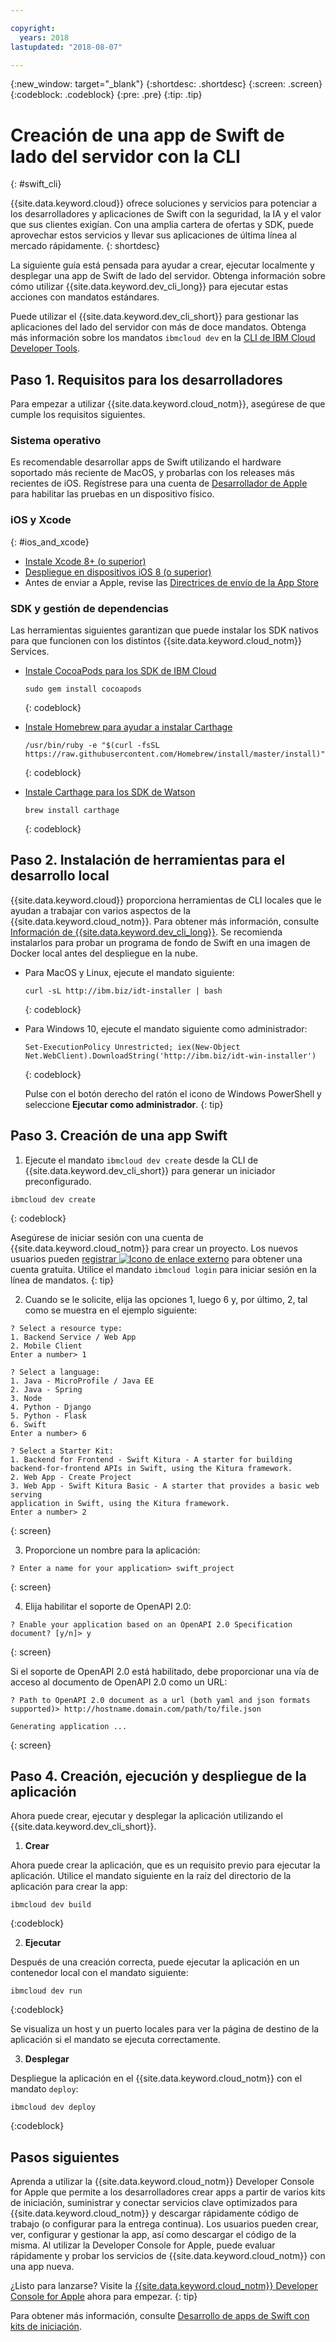 ```yaml
---

copyright:
  years: 2018
lastupdated: "2018-08-07"

---
```


{:new_window: target="_blank"}
{:shortdesc: .shortdesc}
{:screen: .screen}
{:codeblock: .codeblock}
{:pre: .pre}
{:tip: .tip}

# Creación de una app de Swift de lado del servidor con la CLI
{: #swift_cli}

{{site.data.keyword.cloud}} ofrece soluciones y servicios para potenciar a los desarrolladores y aplicaciones de Swift con la seguridad, la IA y el valor que sus clientes exigían. Con una amplia cartera de ofertas y SDK, puede aprovechar estos servicios y llevar sus aplicaciones de última línea al mercado rápidamente.
{: shortdesc}

La siguiente guía está pensada para ayudar a crear, ejecutar localmente y desplegar una app de Swift de lado del servidor. Obtenga información sobre cómo utilizar {{site.data.keyword.dev_cli_long}} para ejecutar estas acciones con mandatos estándares.

Puede utilizar el {{site.data.keyword.dev_cli_short}} para gestionar las aplicaciones del lado del servidor con más de doce mandatos. Obtenga más información sobre los mandatos `ibmcloud dev` en la [CLI de IBM Cloud Developer Tools](/docs/cli/idt/commands.html).

## Paso 1. Requisitos para los desarrolladores

Para empezar a utilizar {{site.data.keyword.cloud_notm}}, asegúrese de que cumple los requisitos siguientes.

### Sistema operativo

Es recomendable desarrollar apps de Swift utilizando el hardware soportado más reciente de MacOS, y probarlas con los releases más recientes de iOS. Regístrese para una cuenta de [Desarrollador de Apple](https://developer.apple.com/) para habilitar las pruebas en un dispositivo físico.

### iOS y Xcode
{: #ios_and_xcode}

- [Instale Xcode 8+ (o superior)](https://developer.apple.com/xcode/)
- [Despliegue en dispositivos iOS 8 (o superior)](https://support.apple.com/downloads/ios)
- Antes de enviar a Apple, revise las [Directrices de envío de la App Store](https://developer.apple.com/app-store/guidelines/)

### SDK y gestión de dependencias

Las herramientas siguientes garantizan que puede instalar los SDK nativos para que funcionen con los distintos {{site.data.keyword.cloud_notm}} Services.

- [Instale CocoaPods para los SDK de IBM Cloud](https://cocoapods.org/)
  ```
  sudo gem install cocoapods
  ```
  {: codeblock}
  
- [Instale Homebrew para ayudar a instalar Carthage](https://brew.sh/)
  ```
  /usr/bin/ruby -e "$(curl -fsSL https://raw.githubusercontent.com/Homebrew/install/master/install)"
  ```
  {: codeblock}

- [Instale Carthage para los SDK de Watson](https://github.com/Carthage/Carthage)
  ```
  brew install carthage
  ```
  {: codeblock}

## Paso 2. Instalación de herramientas para el desarrollo local

{{site.data.keyword.cloud}} proporciona herramientas de CLI locales que le ayudan a trabajar con varios aspectos de la {{site.data.keyword.cloud_notm}}. Para obtener más información, consulte [Información de {{site.data.keyword.dev_cli_long}}](../cli/index.html). Se recomienda instalarlos para probar un programa de fondo de Swift en una imagen de Docker local antes del despliegue en la nube.

* Para MacOS y Linux, ejecute el mandato siguiente:
  ```
  curl -sL http://ibm.biz/idt-installer | bash
  ```
  {: codeblock}

* Para Windows 10, ejecute el mandato siguiente como administrador:
  ```
  Set-ExecutionPolicy Unrestricted; iex(New-Object Net.WebClient).DownloadString('http://ibm.biz/idt-win-installer')
  ```
  {: codeblock}

  Pulse con el botón derecho del ratón el icono de Windows PowerShell y seleccione **Ejecutar como administrador**.
  {: tip}

## Paso 3. Creación de una app Swift

1. Ejecute el mandato `ibmcloud dev create` desde la CLI de {{site.data.keyword.dev_cli_short}} para generar un iniciador preconfigurado. 
  ```
  ibmcloud dev create
  ```
  {: codeblock}

  Asegúrese de iniciar sesión con una cuenta de {{site.data.keyword.cloud_notm}} para crear un proyecto. Los nuevos usuarios pueden [registrar ![Icono de enlace externo](../icons/launch-glyph.svg "Icono de enlace externo")](https://console.bluemix.net/registration/?cm_sp=dw-bluemix-_-swift-_-devcenter) para obtener una cuenta gratuita. Utilice el mandato `ibmcloud login` para iniciar sesión en la línea de mandatos.
  {: tip}

2. Cuando se le solicite, elija las opciones 1, luego 6 y, por último, 2, tal como se muestra en el ejemplo siguiente:
  ```
  ? Select a resource type:                  
  1. Backend Service / Web App
  2. Mobile Client
  Enter a number> 1

  ? Select a language:
  1. Java - MicroProfile / Java EE
  2. Java - Spring
  3. Node
  4. Python - Django
  5. Python - Flask
  6. Swift
  Enter a number> 6

  ? Select a Starter Kit:
  1. Backend for Frontend - Swift Kitura - A starter for building 
  backend-for-frontend APIs in Swift, using the Kitura framework.
  2. Web App - Create Project
  3. Web App - Swift Kitura Basic - A starter that provides a basic web serving 
  application in Swift, using the Kitura framework.
  Enter a number> 2
  ```
  {: screen}

3. Proporcione un nombre para la aplicación:
  ```
  ? Enter a name for your application> swift_project
  ```
  {: screen}

4. Elija habilitar el soporte de OpenAPI 2.0:
  ```
  ? Enable your application based on an OpenAPI 2.0 Specification document? [y/n]> y
  ```
  {: screen}

  Si el soporte de OpenAPI 2.0 está habilitado, debe proporcionar una vía de acceso al documento de OpenAPI 2.0 como un URL:
  ```
  ? Path to OpenAPI 2.0 document as a url (both yaml and json formats supported)> http://hostname.domain.com/path/to/file.json

  Generating application ...
  ```
  {: screen}

## Paso 4. Creación, ejecución y despliegue de la aplicación

Ahora puede crear, ejecutar y desplegar la aplicación utilizando el {{site.data.keyword.dev_cli_short}}.

1. **Crear**

  Ahora puede crear la aplicación, que es un requisito previo para ejecutar la aplicación. Utilice el mandato siguiente en la raíz del directorio de la aplicación para crear la app:
  ```
  ibmcloud dev build
  ```
  {:codeblock}

2. **Ejecutar**

  Después de una creación correcta, puede ejecutar la aplicación en un contenedor local con el mandato siguiente:
  ```
  ibmcloud dev run
  ```
  {:codeblock}

  Se visualiza un host y un puerto locales para ver la página de destino de la aplicación si el mandato se ejecuta correctamente.

3. **Desplegar**

  Despliegue la aplicación en el {{site.data.keyword.cloud_notm}} con el mandato `deploy`:
  ```
  ibmcloud dev deploy
  ```
  {:codeblock}

## Pasos siguientes

Aprenda a utilizar la {{site.data.keyword.cloud_notm}} Developer Console for Apple que permite a los desarrolladores crear apps a partir de varios kits de iniciación, suministrar y conectar servicios clave optimizados para {{site.data.keyword.cloud_notm}} y descargar rápidamente código de trabajo (o configurar para la entrega continua). Los usuarios pueden crear, ver, configurar y gestionar la app, así como descargar el código de la misma. Al utilizar la Developer Console for Apple, puede evaluar rápidamente y probar los servicios de {{site.data.keyword.cloud_notm}} con una app nueva.

¿Listo para lanzarse? Visite la [{{site.data.keyword.cloud_notm}} Developer Console for Apple](https://console.bluemix.net/developer/appledevelopment/starter-kits) ahora para empezar.
{: tip}

Para obtener más información, consulte [Desarrollo de apps de Swift con kits de iniciación](/docs/swift/starter_kit/starter_kits.html).
